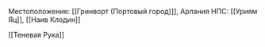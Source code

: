 Местоположение: [[Гринворт (Портовый город)]], Арлания
НПС: [[Уриям Яц]], [[Наив Клодин]]

[[Теневая Рука]]
